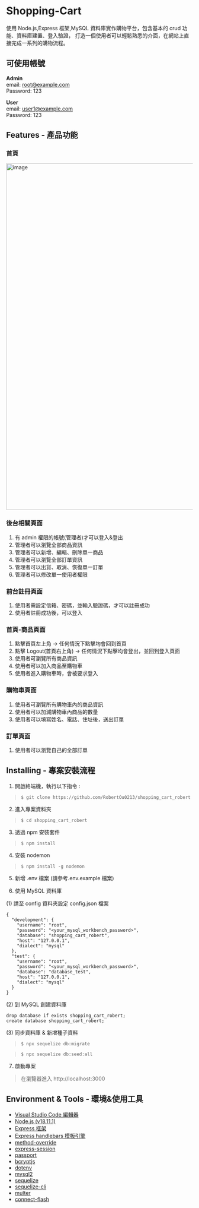 # Shopping-Cart

使用 Node.js,Express 框架,MySQL 資料庫實作購物平台，包含基本的 crud 功能、資料庫建置、登入驗證，
打造一個使用者可以輕鬆熟悉的介面，在網站上直接完成一系列的購物流程。




## 可使用帳號

**Admin**  
email: root@example.com  
Password: 123

**User**  
email: user1@example.com  
Password: 123


## Features - 產品功能

### 首頁

<img width="933" alt="image" src="https://github.com/RobertOu0213/shopping_cart_robert/assets/115865251/367019a3-93d5-4408-9e53-b984873f7f70">


### 後台相關頁面

1. 有 admin 權限的帳號(管理者)才可以登入&登出
2. 管理者可以瀏覽全部商品資訊
3. 管理者可以新增、編輯、刪除單一商品
4. 管理者可以瀏覽全部訂單資訊
5. 管理者可以出貨、取消、恢復單一訂單
6. 管理者可以修改單一使用者權限

### 前台註冊頁面

1. 使用者需設定信箱、密碼，並輸入驗證碼，才可以註冊成功
2. 使用者註冊成功後，可以登入

### 首頁-商品頁面

1. 點擊首頁左上角 -> 任何情況下點擊均會回到首頁
2. 點擊 Logout(首頁右上角) -> 任何情況下點擊均會登出，並回到登入頁面
3. 使用者可瀏覽所有商品資訊
4. 使用者可以加入商品至購物車
5. 使用者進入購物車時，會被要求登入

### 購物車頁面

1. 使用者可瀏覽所有購物車內的商品資訊
2. 使用者可以加減購物車內商品的數量
3. 使用者可以填寫姓名、電話、住址後，送出訂單

### 訂單頁面

1. 使用者可以瀏覽自己的全部訂單


## Installing - 專案安裝流程

1. 開啟終端機，執行以下指令 :

> `$ git clone https://github.com/RobertOu0213/shopping_cart_robert `

2. 進入專案資料夾

> `$ cd shopping_cart_robert`

3. 透過 npm 安裝套件

> `$ npm install`

4. 安裝 nodemon

> `$ npm install -g nodemon`

5. 新增 .env 檔案 (請參考.env.example 檔案)

6. 使用 MySQL 資料庫

(1) 請至 config 資料夾設定 config.json 檔案

```
{
  "development": {
    "username": "root",
    "password": "<your_mysql_workbench_password>",
    "database": "shopping_cart_robert",
    "host": "127.0.0.1",
    "dialect": "mysql"
  },
  "test": {
    "username": "root",
    "password": "<your_mysql_workbench_password>",
    "database": "database_test",
    "host": "127.0.0.1",
    "dialect": "mysql"
  }
}
```

(2) 到 MySQL 創建資料庫

```
drop database if exists shopping_cart_robert;
create database shopping_cart_robert;

```

(3) 同步資料庫 & 新增種子資料

> `$ npx sequelize db:migrate`

> `$ npx sequelize db:seed:all`

7. 啟動專案

> 在瀏覽器進入 http://localhost:3000

## Environment & Tools - 環境&使用工具

- [Visual Studio Code 編輯器](https://code.visualstudio.com/)
- [Node.js (v18.11.1)](https://nodejs.org/en/)
- [Express 框架](https://www.npmjs.com/package/express)
- [Express handlebars 模板引擎](https://www.npmjs.com/package/express-handlebars)
- [method-override](https://www.npmjs.com/package/method-override)
- [express-session](https://www.npmjs.com/package/express-session)
- [passport](https://www.npmjs.com/package/passport)
- [bcryptjs](https://www.npmjs.com/package/bcryptjs)
- [dotenv](https://www.npmjs.com/package/dotenv)
- [mysql2](https://www.npmjs.com/package/mysql2)
- [sequelize](https://www.npmjs.com/package/sequelize)
- [sequelize-cli](https://www.npmjs.com/package/sequelize-cli)
- [multer](https://www.npmjs.com/package/multer)
- [connect-flash](https://www.npmjs.com/package/connect-flash)

